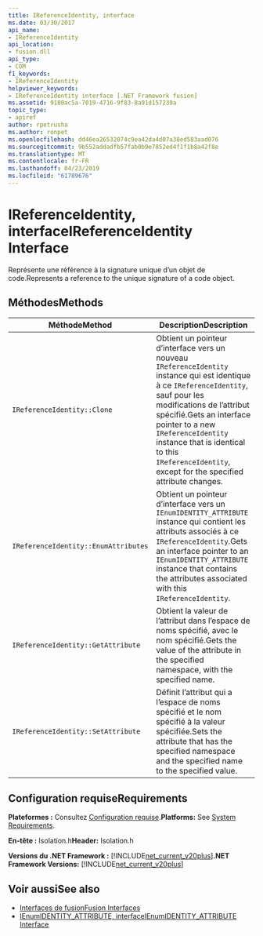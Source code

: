 ```yaml
---
title: IReferenceIdentity, interface
ms.date: 03/30/2017
api_name:
- IReferenceIdentity
api_location:
- fusion.dll
api_type:
- COM
f1_keywords:
- IReferenceIdentity
helpviewer_keywords:
- IReferenceIdentity interface [.NET Framework fusion]
ms.assetid: 9180ac5a-7019-4716-9f83-8a91d157239a
topic_type:
- apiref
author: rpetrusha
ms.author: ronpet
ms.openlocfilehash: dd46ea26532074c9ea42da4d07a38ed583aad076
ms.sourcegitcommit: 9b552addadfb57fab0b9e7852ed4f1f1b8a42f8e
ms.translationtype: MT
ms.contentlocale: fr-FR
ms.lasthandoff: 04/23/2019
ms.locfileid: "61789676"
---
```

# <a name="ireferenceidentity-interface"></a><span data-ttu-id="afd32-102">IReferenceIdentity, interface</span><span class="sxs-lookup"><span data-stu-id="afd32-102">IReferenceIdentity Interface</span></span>
<span data-ttu-id="afd32-103">Représente une référence à la signature unique d’un objet de code.</span><span class="sxs-lookup"><span data-stu-id="afd32-103">Represents a reference to the unique signature of a code object.</span></span>  
  
## <a name="methods"></a><span data-ttu-id="afd32-104">Méthodes</span><span class="sxs-lookup"><span data-stu-id="afd32-104">Methods</span></span>  
  
|<span data-ttu-id="afd32-105">Méthode</span><span class="sxs-lookup"><span data-stu-id="afd32-105">Method</span></span>|<span data-ttu-id="afd32-106">Description</span><span class="sxs-lookup"><span data-stu-id="afd32-106">Description</span></span>|  
|------------|-----------------|  
|`IReferenceIdentity::Clone`|<span data-ttu-id="afd32-107">Obtient un pointeur d’interface vers un nouveau `IReferenceIdentity` instance qui est identique à ce `IReferenceIdentity`, sauf pour les modifications de l’attribut spécifié.</span><span class="sxs-lookup"><span data-stu-id="afd32-107">Gets an interface pointer to a new `IReferenceIdentity` instance that is identical to this `IReferenceIdentity`, except for the specified attribute changes.</span></span>|  
|`IReferenceIdentity::EnumAttributes`|<span data-ttu-id="afd32-108">Obtient un pointeur d’interface vers un `IEnumIDENTITY_ATTRIBUTE` instance qui contient les attributs associés à ce `IReferenceIdentity`.</span><span class="sxs-lookup"><span data-stu-id="afd32-108">Gets an interface pointer to an `IEnumIDENTITY_ATTRIBUTE` instance that contains the attributes associated with this `IReferenceIdentity`.</span></span>|  
|`IReferenceIdentity::GetAttribute`|<span data-ttu-id="afd32-109">Obtient la valeur de l’attribut dans l’espace de noms spécifié, avec le nom spécifié.</span><span class="sxs-lookup"><span data-stu-id="afd32-109">Gets the value of the attribute in the specified namespace, with the specified name.</span></span>|  
|`IReferenceIdentity::SetAttribute`|<span data-ttu-id="afd32-110">Définit l’attribut qui a l’espace de noms spécifié et le nom spécifié à la valeur spécifiée.</span><span class="sxs-lookup"><span data-stu-id="afd32-110">Sets the attribute that has the specified namespace and the specified name to the specified value.</span></span>|  
  
## <a name="requirements"></a><span data-ttu-id="afd32-111">Configuration requise</span><span class="sxs-lookup"><span data-stu-id="afd32-111">Requirements</span></span>  
 <span data-ttu-id="afd32-112">**Plateformes :** Consultez [Configuration requise](../../../../docs/framework/get-started/system-requirements.md).</span><span class="sxs-lookup"><span data-stu-id="afd32-112">**Platforms:** See [System Requirements](../../../../docs/framework/get-started/system-requirements.md).</span></span>  
  
 <span data-ttu-id="afd32-113">**En-tête :** Isolation.h</span><span class="sxs-lookup"><span data-stu-id="afd32-113">**Header:** Isolation.h</span></span>  
  
 <span data-ttu-id="afd32-114">**Versions du .NET Framework :** [!INCLUDE[net_current_v20plus](../../../../includes/net-current-v20plus-md.md)]</span><span class="sxs-lookup"><span data-stu-id="afd32-114">**.NET Framework Versions:** [!INCLUDE[net_current_v20plus](../../../../includes/net-current-v20plus-md.md)]</span></span>  
  
## <a name="see-also"></a><span data-ttu-id="afd32-115">Voir aussi</span><span class="sxs-lookup"><span data-stu-id="afd32-115">See also</span></span>

- [<span data-ttu-id="afd32-116">Interfaces de fusion</span><span class="sxs-lookup"><span data-stu-id="afd32-116">Fusion Interfaces</span></span>](../../../../docs/framework/unmanaged-api/fusion/fusion-interfaces.md)
- [<span data-ttu-id="afd32-117">IEnumIDENTITY_ATTRIBUTE, interface</span><span class="sxs-lookup"><span data-stu-id="afd32-117">IEnumIDENTITY_ATTRIBUTE Interface</span></span>](../../../../docs/framework/unmanaged-api/fusion/ienumidentity-attribute-interface.md)
